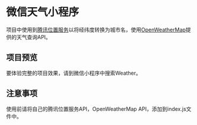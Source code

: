 # 微信天气小程序

项目中使用到[腾讯位置服务](https://lbs.qq.com/)以将经纬度转换为城市名，使用[OpenWeatherMap](https://openweathermap.org/)提供的天气查询API。

## 项目预览
要体验完整的项目效果，请到微信小程序中搜索Weather。

## 注意事项
使用前请将自己的腾讯位置服务API，OpenWeatherMap API，添加到index.js文件中。